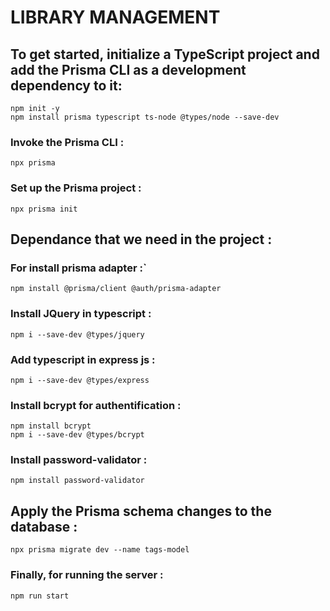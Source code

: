 # LIBRARY MANAGEMENT

## To get started, initialize a TypeScript project and add the Prisma CLI as a development dependency to it:
```
npm init -y
npm install prisma typescript ts-node @types/node --save-dev
```

### Invoke the Prisma CLI :
```
npx prisma
```

### Set up the Prisma project : 
```
npx prisma init
```

## Dependance that we need in the project :
### For install prisma adapter :`
```
npm install @prisma/client @auth/prisma-adapter
```
### Install JQuery in typescript :
```
npm i --save-dev @types/jquery
```
### Add typescript in express js :
```
npm i --save-dev @types/express
```
### Install bcrypt for authentification :
```
npm install bcrypt
npm i --save-dev @types/bcrypt
```
### Install password-validator :
```
npm install password-validator
```

## Apply the Prisma schema changes to the database :
```
npx prisma migrate dev --name tags-model
```

### Finally, for running the server :
```
npm run start
```

